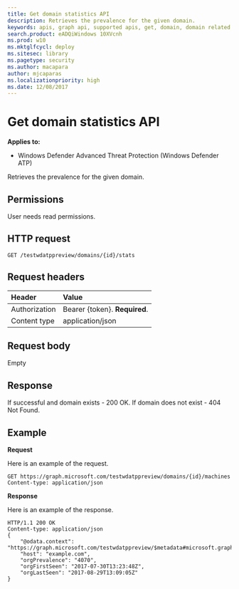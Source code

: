 ```yaml
---
title: Get domain statistics API
description: Retrieves the prevalence for the given domain.
keywords: apis, graph api, supported apis, get, domain, domain related machines
search.product: eADQiWindows 10XVcnh
ms.prod: w10
ms.mktglfcycl: deploy
ms.sitesec: library
ms.pagetype: security
ms.author: macapara
author: mjcaparas
ms.localizationpriority: high
ms.date: 12/08/2017
---
```


# Get domain statistics API

**Applies to:**

- Windows Defender Advanced Threat Protection (Windows Defender ATP)



Retrieves the prevalence for the given domain.

## Permissions
User needs read permissions.

## HTTP request
```
GET /testwdatppreview/domains/{id}/stats
```

## Request headers

Header | Value 
:---|:---
Authorization | Bearer {token}. **Required**.
Content type | application/json


## Request body
Empty

## Response
If successful and domain exists - 200 OK.
If domain does not exist - 404 Not Found.


## Example

**Request**

Here is an example of the request.

```
GET https://graph.microsoft.com/testwdatppreview/domains/{id}/machines
Content-type: application/json
```

**Response**

Here is an example of the response.


```
HTTP/1.1 200 OK
Content-type: application/json
{
    "@odata.context": "https://graph.microsoft.com/testwdatppreview/$metadata#microsoft.graph.InOrgDomainStats",
    "host": "example.com",
    "orgPrevalence": "4070",
    "orgFirstSeen": "2017-07-30T13:23:48Z",
    "orgLastSeen": "2017-08-29T13:09:05Z"
}
```
